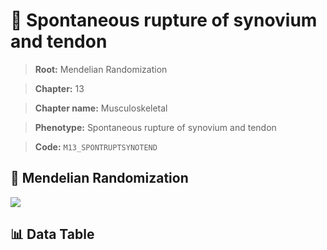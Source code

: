 # 🧪 Spontaneous rupture of synovium and tendon

> **Root:** Mendelian Randomization

> **Chapter:** 13  

> **Chapter name:** Musculoskeletal

> **Phenotype:** Spontaneous rupture of synovium and tendon  

> **Code:** `M13_SPONTRUPTSYNOTEND`

## 🧬 Mendelian Randomization  

<img src="/MR/Figures/Forward/M13_SPONTRUPTSYNOTEND.png"/>

## 📊 Data Table

<CsvTableMRF src="/MR_Data/Forward/M13_SPONTRUPTSYNOTEND.csv"/>

